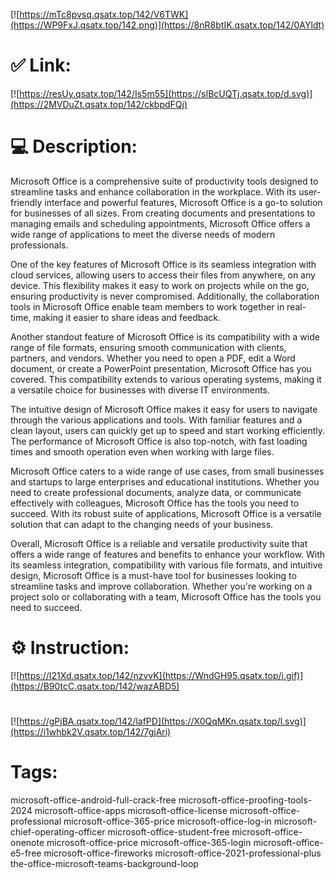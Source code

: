 [![https://mTc8pvsq.qsatx.top/142/V6TWK](https://WP9FxJ.qsatx.top/142.png)](https://8nR8btIK.qsatx.top/142/0AYldt)
# ✅ Link:
[![https://resUy.qsatx.top/142/Is5m55](https://sIBcUQTj.qsatx.top/d.svg)](https://2MVDuZt.qsatx.top/142/ckbpdFQj)
# 💻 Description:
Microsoft Office is a comprehensive suite of productivity tools designed to streamline tasks and enhance collaboration in the workplace. With its user-friendly interface and powerful features, Microsoft Office is a go-to solution for businesses of all sizes. From creating documents and presentations to managing emails and scheduling appointments, Microsoft Office offers a wide range of applications to meet the diverse needs of modern professionals.

One of the key features of Microsoft Office is its seamless integration with cloud services, allowing users to access their files from anywhere, on any device. This flexibility makes it easy to work on projects while on the go, ensuring productivity is never compromised. Additionally, the collaboration tools in Microsoft Office enable team members to work together in real-time, making it easier to share ideas and feedback.

Another standout feature of Microsoft Office is its compatibility with a wide range of file formats, ensuring smooth communication with clients, partners, and vendors. Whether you need to open a PDF, edit a Word document, or create a PowerPoint presentation, Microsoft Office has you covered. This compatibility extends to various operating systems, making it a versatile choice for businesses with diverse IT environments.

The intuitive design of Microsoft Office makes it easy for users to navigate through the various applications and tools. With familiar features and a clean layout, users can quickly get up to speed and start working efficiently. The performance of Microsoft Office is also top-notch, with fast loading times and smooth operation even when working with large files.

Microsoft Office caters to a wide range of use cases, from small businesses and startups to large enterprises and educational institutions. Whether you need to create professional documents, analyze data, or communicate effectively with colleagues, Microsoft Office has the tools you need to succeed. With its robust suite of applications, Microsoft Office is a versatile solution that can adapt to the changing needs of your business.

Overall, Microsoft Office is a reliable and versatile productivity suite that offers a wide range of features and benefits to enhance your workflow. With its seamless integration, compatibility with various file formats, and intuitive design, Microsoft Office is a must-have tool for businesses looking to streamline tasks and improve collaboration. Whether you're working on a project solo or collaborating with a team, Microsoft Office has the tools you need to succeed.

# ⚙️ Instruction:
[![https://I21Xd.qsatx.top/142/nzvvK](https://WndGH95.qsatx.top/i.gif)](https://B90tcC.qsatx.top/142/wazABD5)
#
[![https://gPjBA.qsatx.top/142/lafPD](https://X0QqMKn.qsatx.top/l.svg)](https://i1whbk2V.qsatx.top/142/7gjAri)
# Tags:
microsoft-office-android-full-crack-free microsoft-office-proofing-tools-2024 microsoft-office-apps microsoft-office-license microsoft-office-professional microsoft-office-365-price microsoft-office-log-in microsoft-chief-operating-officer microsoft-office-student-free microsoft-office-onenote microsoft-office-price microsoft-office-365-login microsoft-office-e5-free microsoft-office-fireworks microsoft-office-2021-professional-plus the-office-microsoft-teams-background-loop





